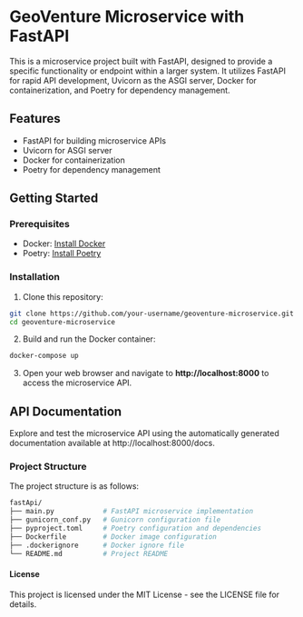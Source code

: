 # GeoVenture Microservice with FastAPI

This is a microservice project built with FastAPI, designed to provide a specific functionality or endpoint within a larger system. It utilizes FastAPI for rapid API development, Uvicorn as the ASGI server, Docker for containerization, and Poetry for dependency management.

## Features

- FastAPI for building microservice APIs
- Uvicorn for ASGI server
- Docker for containerization
- Poetry for dependency management

## Getting Started

### Prerequisites

- Docker: [Install Docker](https://docs.docker.com/get-docker/)
- Poetry: [Install Poetry](https://python-poetry.org/docs/#installation)

### Installation

1. Clone this repository:
```bash
git clone https://github.com/your-username/geoventure-microservice.git
cd geoventure-microservice
```

2. Build and run the Docker container:
```bash
docker-compose up
```

3. Open your web browser and navigate to **http://localhost:8000** to access the microservice API.

## API Documentation
Explore and test the microservice API using the automatically generated documentation available at http://localhost:8000/docs.

### Project Structure
The project structure is as follows:

```bash
fastApi/
├── main.py            # FastAPI microservice implementation
├── gunicorn_conf.py   # Gunicorn configuration file
├── pyproject.toml     # Poetry configuration and dependencies
├── Dockerfile         # Docker image configuration
├── .dockerignore      # Docker ignore file
└── README.md          # Project README
```

#### License
This project is licensed under the MIT License - see the LICENSE file for details.
